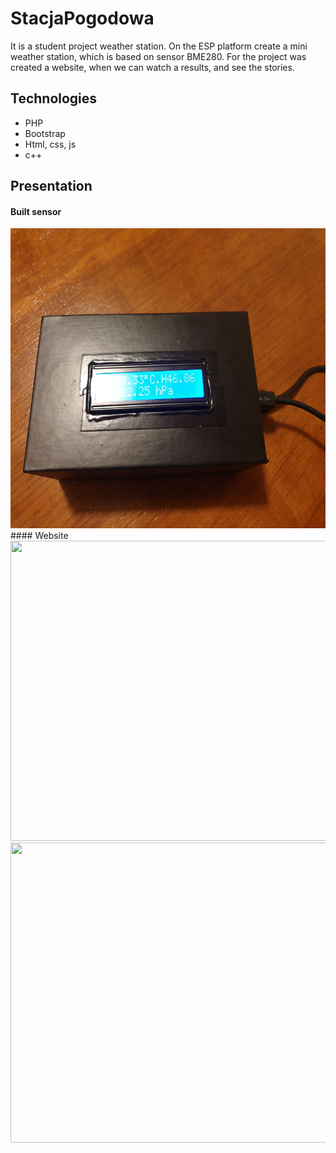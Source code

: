 # StacjaPogodowa
It is a student project weather station. On the ESP platform create a mini weather station, which is based on sensor BME280. For the project was created a website, when we can watch a results, and see the stories.

## Technologies
- PHP 
- Bootstrap
- Html, css, js
- c++

## Presentation
#### Built sensor
<img src="/strona/image/z3.jpg" width="640" height="480" style="float:center">
#### Website
<img src="/strona/image/z4.jpg" width="640" height="480" style="float:center">
<img src="/strona/image/z5.jpg" width="640" height="480" style="float:center">
